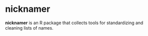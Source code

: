 # nicknamer

**nicknamer** is an R package that collects tools for standardizing and cleaning lists of names.
